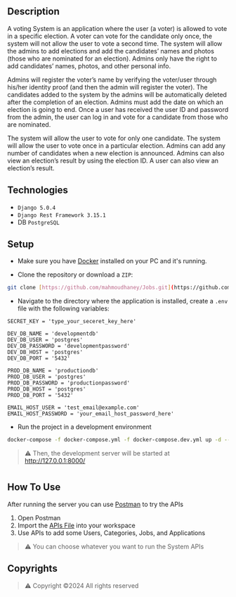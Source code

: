 ## Description
A voting System is an application where the user (a voter) is allowed to vote in a specific election. A voter can vote for the candidate only once, the system will not allow the user to vote a second time. 
The system will allow the admins to add elections and add the candidates’ names and photos (those who are nominated for an election). Admins only have the right to add candidates’ names, photos, and other personal info.

Admins will register the voter’s name by verifying the voter/user through his/her identity proof (and then the admin will register the voter). The candidates added to the system by the admins will be automatically deleted after the completion of an election. 
Admins must add the date on which an election is going to end. Once a user has received the user ID and password from the admin, the user can log in and vote for a candidate from those who are nominated.

The system will allow the user to vote for only one candidate. The system will allow the user to vote once in a particular election. Admins can add any number of candidates when a new election is announced. 
Admins can also view an election’s result by using the election ID. A user can also view an election’s result.

## Technologies
- `Django 5.0.4`
- `Django Rest Framework 3.15.1`
- DB `PostgreSQL`

## Setup
- Make sure you have [Docker](https://www.docker.com/) installed on your PC and it's running.

- Clone the repository or download a `ZIP`:
```bash
git clone [https://github.com/mahmoudhaney/Jobs.git](https://github.com/mahmoudhaney/VotingSystem.git)

```

- Navigate to the directory where the application is installed, create a `.env` file with the following variables:
```
SECRET_KEY = 'type_your_seceret_key_here'

DEV_DB_NAME = 'developmentdb'
DEV_DB_USER = 'postgres'
DEV_DB_PASSWORD = 'developmentpassword'
DEV_DB_HOST = 'postgres'
DEV_DB_PORT = '5432'

PROD_DB_NAME = 'productiondb'
PROD_DB_USER = 'postgres'
PROD_DB_PASSWORD = 'productionpassword'
PROD_DB_HOST = 'postgres'
PROD_DB_PORT = '5432'

EMAIL_HOST_USER = 'test_email@example.com'
EMAIL_HOST_PASSWORD = 'your_email_host_password_here'
```

- Run the project in a development environment
```bash
docker-compose -f docker-compose.yml -f docker-compose.dev.yml up -d --build

```

> ⚠ Then, the development server will be started at http://127.0.0.1:8000/

#

## How To Use
After running the server you can use [Postman](https://www.postman.com/downloads/) to try the APIs
1. Open Postman
2. Import the [APIs File](VotingSystem.postman_collection.json) into your workspace
3. Use APIs to add some Users, Categories, Jobs, and Applications

> ⚠ You can choose whatever you want to run the System APIs

## Copyrights
> ⚠ Copyright ©2024 All rights reserved

